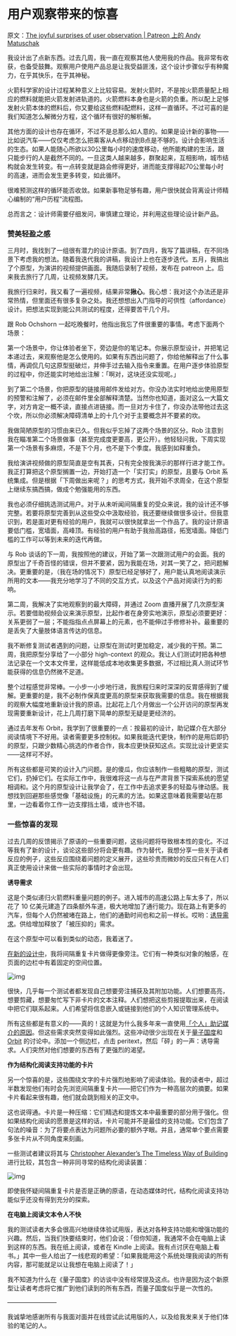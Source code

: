 # 用户观察带来的惊喜

原文：[The joyful surprises of user observation | Patreon 上的 Andy Matuschak](https://www.patreon.com/posts/joyful-surprises-68479856)

我设计出了点新东西。过去几周，我一直在观察其他人使用我的作品。我非常有收获，也备受鼓舞。观察用户使用产品总是让我受益匪浅，这个设计步骤似乎有种魔力，在乎其快乐，在乎其神秘。

火箭科学家的设计过程某种意义上比较容易。发射火箭时，不是按火箭质量配上相应的燃料就能把火箭发射进轨道的。火箭燃料本身也是火箭的负重。所以配上足够发射火箭本体的燃料后，你又要给这些燃料配燃料，这样一直循环。不过可喜的是我们知道怎么解微分方程，这个循环有很好的解析解。

其他方面的设计也存在循环，不过不是总那么如人意的。如果是设计新的事物——比如说汽车——仅仅考虑怎么把乘客从A点移动到B点是不够的。设计会影响生活的生态。如果人能随心所欲以30公里每小时的速度移动，他所能构建的生活，跟只能步行的人是截然不同的。一旦这类人越来越多，群聚起来，互相影响，城市结构就会发生转变。有一点转变就是路会修得更好，进而能支撑得起70公里每小时的高速，进而会发生更多转变，如此循环。

很难预测这样的循环能否收敛。如果新事物足够有趣，用户很快就会背离设计师精心编制的“用户历程”流程图。

总而言之：设计师需要仔细发问，审慎建立理论，并利用这些理论设计新产品。

### **赞美轻盈之感**

三月时，我找到了一组很有潜力的设计原语。到了四月，我写了篇讲稿，在不同场景下考虑我的想法。随着我迭代我的讲稿，我设计上也在逐步迭代。五月，我搞出了个原型，为演讲的视频提供画面。我随后录制了视频，发布在 patreon 上。后来我去旅行了几周，让视频发酵几天。

我旅行归来时，我又看了一遍视频，结果非常**揪心**。我心想：我对这个办法还是非常热情，但里面还有很多复杂之处。我还想想出入门指导的可供性（affordance）设计。把想法实现到能公共测试的程度，还得要苦干几个月。

跟 Rob Ochshorn 一起吃晚餐时，他指出我忘了件很重要的事情。考虑下面两个场景：

第一个场景中，你让体验者坐下，旁边是你的笔记本。你展示原型设计，并把笔记本递过去，来观察他是怎么使用的。如果有东西出问题了，你给他解释出了什么事情，再调侃几句这原型挺破烂，并伸手过去输入指令来重置。在用户逐步体验原型的过程中，你还能实时地给出注解：「啊对，这块还没实现呢。」

到了第二个场景，你把原型的链接用邮件发给对方。你没办法实时地给出使用原型的预警和注解了，必须在邮件里全部解释清楚。当然你也知道，面对这么一大篇文字，对方肯定一概不读，直接点进链接。而一旦对方卡住了，你没办法带他过去这个坎，所以你必须解决障碍清单上的十几个对于主要概念并不要紧的坎。

我做简陋原型的习惯由来已久。但我似乎忘掉了这两个场景的区分。Rob 注意到我在瞄准第二个场景做事（甚至完成度更要高，更公开）。他轻轻问我，下周实现第一个场景有多麻烦，不是下个月，也不是下个季度。我感到如释重负。

我给演讲视频做的原型简直是空有其表，只有完全按我演示的那样行进才能工作。我正打算把这个原型搁置一边，开始打造一个「实打实」的原型，且要与 Orbit 系统集成。但是根据「下周做出来呢？」的思考方式，我开始不求周全，在这个原型上继续东搞西搞，做成个勉强能用的东西。

我也必须仔细挑选测试用户。对于从未听闻间隔重复的受众来说，我的设计还不够完整。若要将原型完善到从这些受众中汲取经验，我还要继续做很多设计。但我意识到，若是面对更有经验的用户，我就可以很快就拿出一个作品了。我的设计原语要低门槛，宽墙面，高峰顶。有经验的用户有助于我抬高路径，拓宽墙面。降低门槛的工作可以等到未来的迭代再做。

与 Rob 谈话的下一周，我按照他的建议，开始了第一次跟测试用户的会面。我的原型出了千奇百怪的错误，但并不要紧，因为我能在场，对其一笑了之，把问题解决。更重要的是，（我在场的情况下）原型已经足够好了，用户能认真地阅读演示所用的文本——我充分地学习了不同的交互方式，以及这个产品对阅读行为的影响。

第二周，我解决了实地观察到的最大障碍，并通过 Zoom 直播开展了几次原型演示。若要借助视频会议来演示原型，比起作者在身旁实地演示，原型必须要更好：关系更弱了一层；不能指指点点屏幕上的元素，也不能伸过手修修补补。最重要的是丢失了大量肢体语言传达的信息。

我不断修复测试者遇到的问题，让原型在测试时更加稳定，减少我的干预。第二周，我把原型分享给了一小部分 high-context 的观众。我让人们测试时把各种想法记录在一个文本文件里，这样能低成本地收集更多数据，不过相比真人测试环节能获得的信息仍然微不足道。

整个过程感觉非常棒。一小步一小步地行进，我旅程归来时深深的反胃感得到了缓解。更重要的是，我不必制作保真度更高的原型来获取我需要的信息。我在根据我的观察大幅度地重新设计我的原语。比起花上几个月做出一个公开访问的原型再发现需要重新设计，花上几周打磨下简单的原型无疑是更经济的。

通过去年发布 Orbit，我学到了很重要的一点：按最初的设计，助记媒介在大部分阅读情境下不好用。读者需要更多控制权。如果我能迭代更快，制作的是用后即扔的原型，只跟少数精心挑选的作者合作，我本应更快获知这点。实现比设计更坚实——这样可不好。

所有这些都是可笑的设计入门问题。是的傻瓜，你应该制作一些粗略的原型，测试它们，扔掉它们。在实际工作中，我很难将这一点与在严肃背景下探索系统的愿望相调和。这个月的原型设计让我学会了，在工作中去追求更多的轻盈与律动感。我想找到回避那些感觉像「基础设施」的元素的方法。如果这意味着我需要站在那里，一边看着你工作一边支撑挡土墙，或许也不错。

### **一些惊喜的发现**

过去几周的反馈揭示了原语的一些重要问题，这些问题将导致根本性的变化。不过等我有了新的设计，谈论这些部分将会更有趣。作为替代，我想分享一些关于读者反应的例子，这些反应围绕着问题的定义展开，这些珍贵而微妙的反应只有在人们真正使用设计来做一些实际的事情时才会出现。

**诱导需求**

这是个类似递归火箭燃料重量问题的例子。进入城市的高速公路上车太多了，所以花了 10 亿美元建造了四条额外车道，极大地增加了通行能力。现在路上有更多的汽车，但每个人仍然被堵在路上，他们的通勤时间也和之前一样长。哎哟：[诱导需求](https://en.wikipedia.org/wiki/Induced_demand)。供给增加释放了「被压抑的」需求。

在这个原型中可以看到类似的动态，我着迷了。

[在新的设计中](https://www.patreon.com/posts/demo-talk-new-66348634?cid=85507220)，我将间隔重复卡片做得更像旁注。它们有一种类似对象的触感，在页面的边栏中有着固定的空间位置。

![img](https://c10.patreonusercontent.com/4/patreon-media/p/post/68479856/090294853ce942458c32b986907f7533/eyJ3Ijo4MjB9/1.png?token-time=1657929600&token-hash=tulbGCePKN8C6dYTOJltIUWggo25bHtHnTjsA1k-1eQ%3D)

很快，几乎每一个测试者都发现自己想要旁注捕获及其附加功能。人们想要高亮，想要剪藏，想要匆忙写下非卡片的文本注释。人们想把这些剪报提取出来，在阅读中把它们联系起来。人们希望将信息嵌入或链接到他们的个人知识管理系统中。

所有这些都是有意义的——真的！这就是为什么我多年来一直使用[「个人」助记媒介的原因](https://notes.andymatuschak.org/z5ARNXtS5VxteskEW91S1yYTgAcLABNXsZuJE)。但这些需求突然变得如此强烈。这些冲动很少出现在关于[量子国度](https://quantum.country/)和 [Orbit](https://withorbit.com/) 的讨论中。添加一个侧边栏，点击 peritext，然后「砰」的一声：诱导需求。人们突然对他们想要的东西有了更强烈的渴望。

**作为结构化阅读支持功能的卡片**

另一个惊喜的是，这些围绕文字的卡片强烈地影响了阅读体验。我的读者中，超过半数发现他们有时会先浏览间隔重复卡片——把它们作为一种高层次的摘要。如果卡片看起来很有趣，他们就会跳到相关的正文中。

这也说得通。卡片是一种压缩：它们精选和提炼文本中最重要的部分用于强化。但如果结构化阅读的愿景是这样的话，卡片可能并不是最佳的支持功能。它们包含了句法的噪音：为了将要点表达为问题所必要的额外字眼。并且，通常单个要点需要多张卡片从不同角度来刻画。

一些测试者建议将其与 [Christopher Alexander’s The Timeless Way of Building](https://en.wikipedia.org/wiki/The_Timeless_Way_of_Building) 进行比较，其包含一种非同寻常的结构化阅读装置：

![img](https://c10.patreonusercontent.com/4/patreon-media/p/post/68479856/3085dab677304693a821ab98889ac3c3/e30%3D/1.png?token-time=1657929600&token-hash=mDp8NktDxyNwCpEHCJUv1BjL5lWC8D8lAu_UVLi4sTg%3D)

即使我怀疑间隔重复卡片是否是正确的原语，在动态媒体时代，结构化阅读支持功能似乎还没有得到充分的探索。

**在电脑上阅读文本令人不快**

我的测试读者大多会很高兴地继续体验试用版，表达对各种支持功能和增强功能的兴趣。然后，当我们快要结束时，他们会说：「但你知道，我通常不会在电脑上读到这样的东西。我在纸上阅读，或者在 Kindle 上阅读。我有点讨厌在电脑上看书。」其中一些人给出了一线悲观的希望：「如果我能用这个系统处理我阅读的所有内容，那可能就足以让我想在电脑上阅读了！」

我不知道为什么在《量子国度》的访谈中没有经常提及这点。也许是因为这个新原型让读者考虑将它推广到他们读到的所有东西，而量子国度似乎是一次性的。

————————

我诚挚地感谢所有与我面对面并在线尝试此试用版的人，以及给我发来关于他们体验的笔记的人。